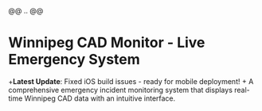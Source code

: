 @@ .. @@
 # Winnipeg CAD Monitor - Live Emergency System
 
+**Latest Update**: Fixed iOS build issues - ready for mobile deployment!
+
 A comprehensive emergency incident monitoring system that displays real-time Winnipeg CAD data with an intuitive interface.